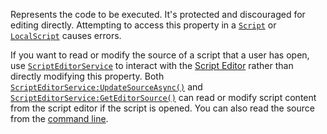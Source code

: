 Represents the code to be executed. It's protected and discouraged for
editing directly. Attempting to access this property in a [`Script`](https://create.roblox.com/docs/reference/engine/classes/Script)
or [`LocalScript`](https://create.roblox.com/docs/reference/engine/classes/LocalScript) causes errors.

If you want to read or modify the source of a script that a user has open,
use [`ScriptEditorService`](https://create.roblox.com/docs/reference/engine/classes/ScriptEditorService) to interact with the
[Script Editor](https://create.roblox.com/docs/studio/script-editor) rather than directly
modifying this property. Both
[`ScriptEditorService:UpdateSourceAsync()`](https://create.roblox.com/docs/reference/engine/classes/ScriptEditorService#UpdateSourceAsync) and
[`ScriptEditorService:GetEditorSource()`](https://create.roblox.com/docs/reference/engine/classes/ScriptEditorService#GetEditorSource) can read or modify script
content from the script editor if the script is opened. You can also read
the source from the
[command line](https://create.roblox.com/docs/studio/ui-overview#command-bar).